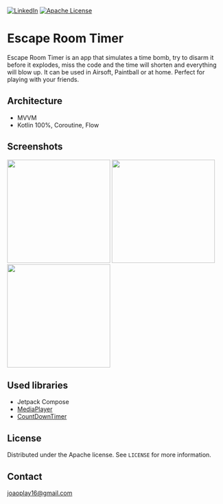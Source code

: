 [![LinkedIn][linkedin-shield]][linkedin-url]
[![Apache License][license-shield]][license-url]
# Escape Room Timer

Escape Room Timer is an app that simulates a time bomb, try to disarm it before it explodes, miss the code and the time will shorten and everything will blow up. It can be used in Airsoft, Paintball or at home. Perfect for playing with your friends.

## Architecture

 - MVVM
 - Kotlin 100%, Coroutine, Flow

## Screenshots
<p>
<img width="240" src="https://github.com/joaoplay16/escape-room-timer/raw/main/screenshots/ert-home.gif"/>
<img width="240" src="https://github.com/joaoplay16/escape-room-timer/raw/main/screenshots/ert-settings.png"/>
<img width="240" src="https://github.com/joaoplay16/escape-room-timer/raw/main/screenshots/ert-home_timer-stopped.png"/>
</p>

## Used libraries
- Jetpack Compose
- [MediaPlayer](https://developer.android.com/guide/topics/media/mediaplayer)
- [CountDownTimer](https://developer.android.com/reference/android/os/CountDownTimer)

## License
Distributed under the Apache license. See `LICENSE` for more information.

## Contact
joaoplay16@gmail.com

[linkedin-url]: https://www.linkedin.com/in/joao-pedro-de-freitas/
[linkedin-shield]: https://img.shields.io/badge/-LinkedIn-black.svg?style=for-the-badge&logo=linkedin&colorB=555
[license-shield]: https://img.shields.io/badge/License-Apache_2.0-blue.svg
[license-url]: https://github.com/joaoplay16/escape-room-timer/blob/main/LICENSE.txt
